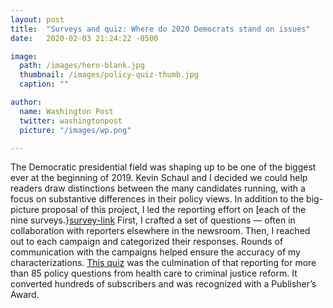 ```yaml
---
layout: post
title:  "Surveys and quiz: Where do 2020 Democrats stand on issues"
date:   2020-02-03 21:24:22 -0500

image:
  path: /images/hero-blank.jpg
  thumbnail: /images/policy-quiz-thumb.jpg
  caption: ""

author:
  name: Washington Post
  twitter: washingtonpost
  picture: "/images/wp.png"

---
```


The Democratic presidential field was shaping up to be one of the biggest ever at the beginning of 2019. Kevin Schaul and I decided we could help readers draw distinctions between the many candidates running, with a focus on substantive differences in their policy views. In addition to the big-picture proposal of this project, I led the reporting effort on [each of the nine surveys.}[survey-link] First, I crafted a set of questions — often in collaboration with reporters elsewhere in the newsroom. Then, I reached out to each campaign and categorized their responses. Rounds of communication with the campaigns helped ensure the accuracy of my characterizations. [This quiz][project-link] was the culmination of that reporting for more than 85 policy questions from health care to criminal justice reform. It converted hundreds of subscribers and was recognized with a Publisher’s Award.


[project-link]: https://www.washingtonpost.com/graphics/politics/policy-2020/quiz-which-candidate-agrees-with-me/
[survey-link]: https://www.washingtonpost.com/graphics/politics/policy-2020/climate-change/
